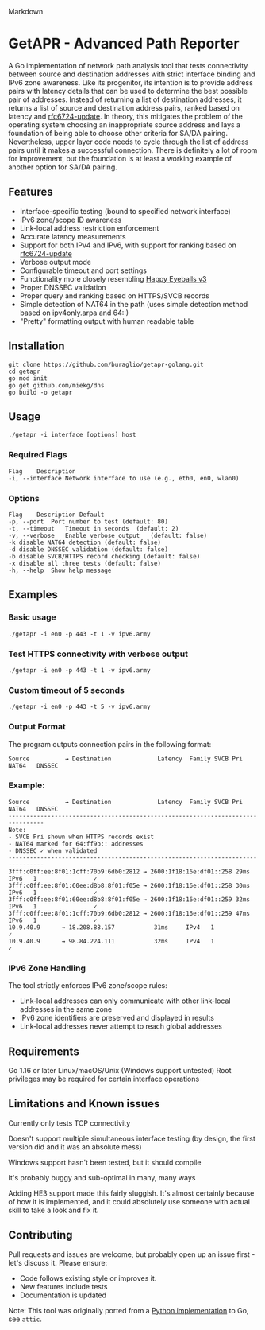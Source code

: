 Markdown
# GetAPR - Advanced Path Reporter

A Go implementation of network path analysis tool that tests connectivity between source and destination addresses with strict interface binding and IPv6 zone awareness. Like its progenitor, its intention is to provide address pairs with latency details that can be used to determine the best possible pair of addresses. Instead of returning a list of destination addresses, it returns a list of source and destination address pairs, ranked based on latency and [rfc6724-update](https://datatracker.ietf.org/doc/draft-ietf-6man-rfc6724-update/). In theory, this mitigates the problem of the operating system choosing an inappropriate source address and lays a foundation of being able to choose other criteria for SA/DA pairing.
Nevertheless, upper layer code needs to cycle through the list of address pairs until it makes a successful connection. There is definitely a lot of room for improvement, but the foundation is at least a working example of another option for SA/DA pairing. 

## Features

- Interface-specific testing (bound to specified network interface)
- IPv6 zone/scope ID awareness
- Link-local address restriction enforcement
- Accurate latency measurements
- Support for both IPv4 and IPv6, with support for ranking based on [rfc6724-update](https://datatracker.ietf.org/doc/draft-ietf-6man-rfc6724-update/)
- Verbose output mode
- Configurable timeout and port settings
- Functionality more closely resembling [Happy Eyeballs v3](https://datatracker.ietf.org/doc/draft-ietf-happy-happyeyeballs-v3/)
- Proper DNSSEC validation
- Proper query and ranking based on HTTPS/SVCB records
- Simple detection of NAT64 in the path (uses simple detection method based on ipv4only.arpa and 64::)
- "Pretty" formatting output with human readable table

## Installation

```
git clone https://github.com/buraglio/getapr-golang.git
cd getapr
go mod init
go get github.com/miekg/dns
go build -o getapr
```

## Usage

`./getapr -i interface [options] host`


### Required Flags

```
Flag	Description
-i, --interface	Network interface to use (e.g., eth0, en0, wlan0)
```

### Options

```
Flag	Description	Default
-p, --port	Port number to test	(default: 80)
-t, --timeout	Timeout in seconds	(default: 2)
-v, --verbose	Enable verbose output	(default: false)
-k disable NAT64 detection (default: false)
-d disable DNSSEC validation (default: false)
-b disable SVCB/HTTPS record checking (default: false)
-x disable all three tests (default: false)
-h, --help	Show help message	

```

## Examples

### Basic usage
`./getapr -i en0 -p 443 -t 1 -v ipv6.army`

### Test HTTPS connectivity with verbose output
`./getapr -i en0 -p 443 -t 1 -v ipv6.army`

### Custom timeout of 5 seconds

`./getapr -i en0 -p 443 -t 5 -v ipv6.army`

### Output Format
The program outputs connection pairs in the following format:

```
Source          → Destination             Latency  Family SVCB Pri NAT64   DNSSEC
```

### Example:

```
Source          → Destination             Latency  Family SVCB Pri NAT64   DNSSEC
--------------------------------------------------------------------------------
Note:
- SVCB Pri shown when HTTPS records exist
- NAT64 marked for 64:ff9b:: addresses
- DNSSEC ✓ when validated
--------------------------------------------------------------------------------
3fff:c0ff:ee:8f01:1cff:70b9:6db0:2812 → 2600:1f18:16e:df01::258 29ms     IPv6   1                ✓
3fff:c0ff:ee:8f01:60ee:d8b8:8f01:f05e → 2600:1f18:16e:df01::258 30ms     IPv6   1                ✓
3fff:c0ff:ee:8f01:60ee:d8b8:8f01:f05e → 2600:1f18:16e:df01::259 32ms     IPv6   1                ✓
3fff:c0ff:ee:8f01:1cff:70b9:6db0:2812 → 2600:1f18:16e:df01::259 47ms     IPv6   1                ✓
10.9.40.9      → 18.208.88.157           31ms     IPv4   1                ✓
10.9.40.9      → 98.84.224.111           32ms     IPv4   1                ✓
```

### IPv6 Zone Handling

The tool strictly enforces IPv6 zone/scope rules:
- Link-local addresses can only communicate with other link-local addresses in the same zone
- IPv6 zone identifiers are preserved and displayed in results
- Link-local addresses never attempt to reach global addresses

## Requirements
Go 1.16 or later
Linux/macOS/Unix (Windows support untested)
Root privileges may be required for certain interface operations

## Limitations and Known issues

Currently only tests TCP connectivity

Doesn't support multiple simultaneous interface testing (by design, the first version did and it was an absolute mess)

Windows support hasn't been tested, but it should compile

It's probably buggy and sub-optimal in many, many ways

Adding HE3 support made this fairly sluggish. It's almost certainly because of how it is implemented, and it could absolutely use someone with actual skill to
take a look and fix it.

## Contributing
Pull requests and issues are welcome, but probably open up an issue first - let's discuss it. Please ensure:
- Code follows existing style or improves it.
- New features include tests
- Documentation is updated

Note: This tool was originally ported from a [Python implementation](https://github.com/becarpenter/getapr) to Go, see `attic`.
